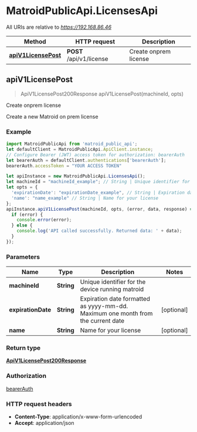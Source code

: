 # MatroidPublicApi.LicensesApi

All URIs are relative to *https://192.168.86.46*

Method | HTTP request | Description
------------- | ------------- | -------------
[**apiV1LicensePost**](LicensesApi.md#apiV1LicensePost) | **POST** /api/v1/license | Create onprem license



## apiV1LicensePost

> ApiV1LicensePost200Response apiV1LicensePost(machineId, opts)

Create onprem license

Create a new Matroid on prem license

### Example

```javascript
import MatroidPublicApi from 'matroid_public_api';
let defaultClient = MatroidPublicApi.ApiClient.instance;
// Configure Bearer (JWT) access token for authorization: bearerAuth
let bearerAuth = defaultClient.authentications['bearerAuth'];
bearerAuth.accessToken = "YOUR ACCESS TOKEN"

let apiInstance = new MatroidPublicApi.LicensesApi();
let machineId = "machineId_example"; // String | Unique identifier for the device running matroid
let opts = {
  'expirationDate': "expirationDate_example", // String | Expiration date formatted as yyyy-mm-dd. Maximum one month from the current date
  'name': "name_example" // String | Name for your license
};
apiInstance.apiV1LicensePost(machineId, opts, (error, data, response) => {
  if (error) {
    console.error(error);
  } else {
    console.log('API called successfully. Returned data: ' + data);
  }
});
```

### Parameters


Name | Type | Description  | Notes
------------- | ------------- | ------------- | -------------
 **machineId** | **String**| Unique identifier for the device running matroid | 
 **expirationDate** | **String**| Expiration date formatted as yyyy-mm-dd. Maximum one month from the current date | [optional] 
 **name** | **String**| Name for your license | [optional] 

### Return type

[**ApiV1LicensePost200Response**](ApiV1LicensePost200Response.md)

### Authorization

[bearerAuth](../README.md#bearerAuth)

### HTTP request headers

- **Content-Type**: application/x-www-form-urlencoded
- **Accept**: application/json

